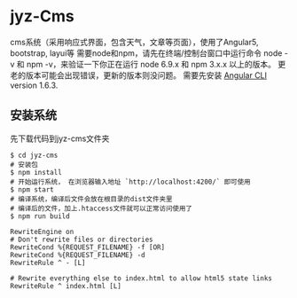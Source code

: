 # jyz-Cms
cms系统（采用响应式界面，包含天气，文章等页面），使用了Angular5, bootstrap, layui等
需要node和npm，请先在终端/控制台窗口中运行命令 node -v 和 npm -v，来验证一下你正在运行 node 6.9.x 和 npm 3.x.x 以上的版本。 更老的版本可能会出现错误，更新的版本则没问题。
需要先安装 [Angular CLI](https://github.com/angular/angular-cli) version 1.6.3.

## 安装系统
先下载代码到jyz-cms文件夹
```控制台
$ cd jyz-cms
# 安装包
$ npm install
# 开始运行系统， 在浏览器输入地址 `http://localhost:4200/` 即可使用
$ npm start
# 编译系统，编译后文件会放在根目录的dist文件夹里
# 编译后的文件，加上.htaccess文件就可以正常访问使用了
$ npm run build
```

```.htacess文件
RewriteEngine on  
# Don't rewrite files or directories  
RewriteCond %{REQUEST_FILENAME} -f [OR]  
RewriteCond %{REQUEST_FILENAME} -d  
RewriteRule ^ - [L]  
  
# Rewrite everything else to index.html to allow html5 state links  
RewriteRule ^ index.html [L]  
```
